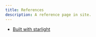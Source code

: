 ```yaml
---
title: References
description: A reference page in site.
---
```


- [Built with starlight](https://starlight.astro.build/)
